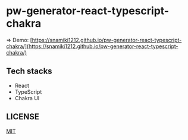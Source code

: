 # pw-generator-react-typescript-chakra

=> Demo: [https://snamiki1212.github.io/pw-generator-react-typescript-chakra/](https://snamiki1212.github.io/pw-generator-react-typescript-chakra/)

## Tech stacks

- React
- TypeScript
- Chakra UI

## LICENSE

[MIT](https://github.com/snamiki1212/pw-generator-react-typescript-chakra/blob/main/LICENSE)
